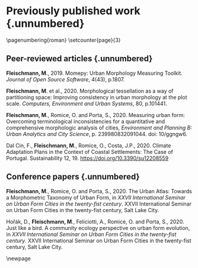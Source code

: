 # Previously published work {.unnumbered}

\pagenumbering{roman}
\setcounter{page}{3}

## Peer-reviewed articles {.unnumbered}

**Fleischmann, M**., 2019. Momepy: Urban Morphology Measuring Toolkit. *Journal of Open Source Software*, 4(43), p.1807.

**Fleischmann, M**. et al., 2020. Morphological tessellation as a way of partitioning space: Improving consistency in urban morphology at the plot scale. *Computers, Environment and Urban Systems*, 80, p.101441.

**Fleischmann, M**., Romice, O. and Porta, S., 2020. Measuring urban form: Overcoming terminological inconsistencies for a quantitative and comprehensive morphologic analysis of cities, *Environment and Planning B: Urban Analytics and City Science*, p. 239980832091044. doi: 10/ggngw6.

Dal Cin, F., **Fleischmann, M**., Romice, O., Costa, J.P., 2020. Climate Adaptation Plans in the Context of Coastal Settlements: The Case of Portugal. Sustainability 12, 19. https://doi.org/10.3390/su12208559

## Conference papers {.unnumbered}

**Fleischmann, M**., Romice, O. and Porta, S., 2020. The Urban Atlas: Towards a Morphometric Taxonomy of Urban Form, in *XXVII International Seminar on Urban Form Cities in the twenty-fist century*. XXVII International Seminar on Urban Form Cities in the twenty-fist century, Salt Lake City.

Hořák, D., **Fleischmann, M**., Feliciotti, A., Romice, O. and Porta, S., 2020. Just like a bird. A community ecology perspective on urban form evolution, in *XXVII International Seminar on Urban Form Cities in the twenty-fist century*. XXVII International Seminar on Urban Form Cities in the twenty-fist century, Salt Lake City.

\newpage
